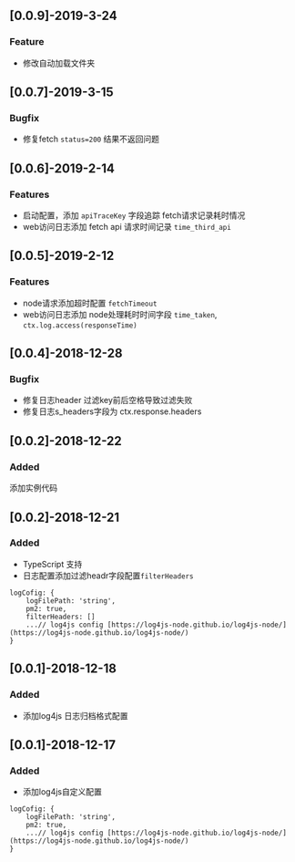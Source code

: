 ## [0.0.9]-2019-3-24

### Feature
- 修改自动加载文件夹

## [0.0.7]-2019-3-15

### Bugfix
- 修复fetch `status=200` 结果不返回问题

## [0.0.6]-2019-2-14

### Features
- 启动配置，添加 `apiTraceKey` 字段追踪 fetch请求记录耗时情况
- web访问日志添加 fetch api 请求时间记录 `time_third_api`


## [0.0.5]-2019-2-12

### Features
- node请求添加超时配置 `fetchTimeout`
- web访问日志添加 node处理耗时时间字段 `time_taken`, `ctx.log.access(responseTime)`

## [0.0.4]-2018-12-28

### Bugfix
- 修复日志header 过滤key前后空格导致过滤失败
- 修复日志s_headers字段为 ctx.response.headers


## [0.0.2]-2018-12-22

### Added

添加实例代码

## [0.0.2]-2018-12-21

### Added
 - TypeScript 支持
 - 日志配置添加过滤headr字段配置`filterHeaders`

```
logCofig: {
	logFilePath: 'string',
	pm2: true,
	filterHeaders: []
	...// log4js config [https://log4js-node.github.io/log4js-node/](https://log4js-node.github.io/log4js-node/)
}
```


## [0.0.1]-2018-12-18

### Added
 - 添加log4js 日志归档格式配置

## [0.0.1]-2018-12-17

### Added
 - 添加log4js自定义配置

```
logCofig: {
	logFilePath: 'string',
	pm2: true,
	...// log4js config [https://log4js-node.github.io/log4js-node/](https://log4js-node.github.io/log4js-node/)
}
```


